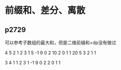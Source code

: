 # 前缀和、差分、离散
## p2729
可以参考子数组的最大和，但是二维前缀和+dp没有做过


4 5 2
1 2 3 1 5
-1 9 0 2 10
2 0 1 1 20
5 3 2 1 1

3 4 1
1 2 3 1
-1 9 0 2
2 0 1 1
